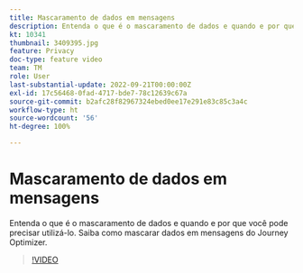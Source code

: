 ```yaml
---
title: Mascaramento de dados em mensagens
description: Entenda o que é o mascaramento de dados e quando e por que você pode precisar utilizá-lo. Saiba como mascarar dados em mensagens do Journey Optimizer.
kt: 10341
thumbnail: 3409395.jpg
feature: Privacy
doc-type: feature video
team: TM
role: User
last-substantial-update: 2022-09-21T00:00:00Z
exl-id: 17c56468-0fad-4717-bde7-78c12639c67a
source-git-commit: b2afc28f82967324ebed0ee17e291e83c85c3a4c
workflow-type: ht
source-wordcount: '56'
ht-degree: 100%

---
```


# Mascaramento de dados em mensagens

Entenda o que é o mascaramento de dados e quando e por que você pode precisar utilizá-lo. Saiba como mascarar dados em mensagens do Journey Optimizer.

>[!VIDEO](https://video.tv.adobe.com/v/3409395?quality=12&learn=on)
